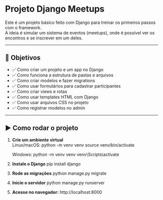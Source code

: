# Projeto Django Meetups

Este é um projeto básico feito com Django para treinar os primeiros passos com o framework.  
A ideia é simular um sistema de eventos (meetups), onde é possível ver os encontros e se inscrever em um deles.

---

## 🧠 Objetivos

- ✅ Como criar um projeto e um app no Django  
- ✅ Como funciona a estrutura de pastas e arquivos  
- ✅ Como criar modelos e fazer migrations  
- ✅ Como usar formulários para cadastrar participantes  
- ✅ Como criar views e rotas  
- ✅ Como usar templates HTML com Django  
- ✅ Como usar arquivos CSS no projeto  
- ✅ Como registrar modelos no admin  

---

## ▶️ Como rodar o projeto

1. **Crie um ambiente virtual**  
   Linux/macOS:
     python -m venv venv
     source venv/bin/activate

   Windows:
     python -m venv venv
     venv\Scripts\activate

2. **Instale o Django**
   pip install django
  
3. **Rode as migrações**
   python manage.py migrate

4. **Inicie o servidor**
   python manage.py runserver

5. **Acesse no navegador:**
   http://localhost:8000

